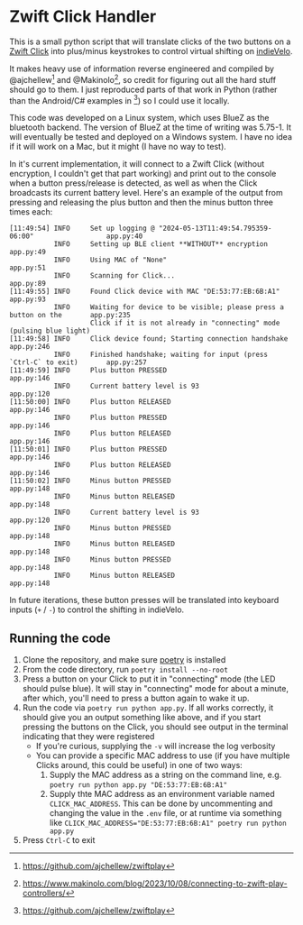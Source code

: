 # Zwift Click Handler

This is a small python script that will translate clicks of the two buttons on a 
[Zwift Click](https://us.zwift.com/products/zwift-click-virtual-shifter?variant=43859765297408) into
plus/minus keystrokes to control virtual shifting on [indieVelo](https://indievelo.com/).

It makes heavy use of information reverse engineered and compiled by @ajchellew[^1] and @Makinolo[^2], so
credit for figuring out all the hard stuff should go to them. I just reproduced parts of that work in
Python (rather than the Android/C# examples in [^1]) so I could use it locally.

This code was developed on a Linux system, which uses BlueZ as the bluetooth backend. The version of BlueZ at the time of writing was 5.75-1. It will eventually be tested and deployed
on a Windows system. I have no idea if it will work on a Mac, but it might (I have no way to test).

In it's current implementation, it will connect to a Zwift Click (without encryption, I couldn't get that
part working) and print out to the console when a button press/release is detected, as well as when
the Click broadcasts its current battery level. Here's an example of the
output from pressing and releasing the plus button and then the minus button three times each:

```
[11:49:54] INFO     Set up logging @ "2024-05-13T11:49:54.795359-06:00"                  app.py:40
           INFO     Setting up BLE client **WITHOUT** encryption                         app.py:49
           INFO     Using MAC of "None"                                                  app.py:51
           INFO     Scanning for Click...                                                app.py:89
[11:49:55] INFO     Found Click device with MAC "DE:53:77:EB:6B:A1"                      app.py:93
           INFO     Waiting for device to be visible; please press a button on the       app.py:235
                    Click if it is not already in "connecting" mode (pulsing blue light)
[11:49:58] INFO     Click device found; Starting connection handshake                    app.py:246
           INFO     Finished handshake; waiting for input (press `Ctrl-C` to exit)       app.py:257
[11:49:59] INFO     Plus button PRESSED                                                  app.py:146
           INFO     Current battery level is 93                                          app.py:120
[11:50:00] INFO     Plus button RELEASED                                                 app.py:146
           INFO     Plus button PRESSED                                                  app.py:146
           INFO     Plus button RELEASED                                                 app.py:146
[11:50:01] INFO     Plus button PRESSED                                                  app.py:146
           INFO     Plus button RELEASED                                                 app.py:146
[11:50:02] INFO     Minus button PRESSED                                                 app.py:148
           INFO     Minus button RELEASED                                                app.py:148
           INFO     Current battery level is 93                                          app.py:120
           INFO     Minus button PRESSED                                                 app.py:148
           INFO     Minus button RELEASED                                                app.py:148
           INFO     Minus button PRESSED                                                 app.py:148
           INFO     Minus button RELEASED                                                app.py:148
```

In future iterations, these button presses will be translated into keyboard inputs (`+` / `-`) to control
the shifting in indieVelo.

## Running the code

1. Clone the repository, and make sure [poetry](https://python-poetry.org) is installed
2. From the code directory, run `poetry install --no-root`
3. Press a button on your Click to put it in "connecting" mode (the LED should pulse blue). It will stay in 
   "connecting" mode for about a minute, after which, you'll need to press a button again to wake it up.
4. Run the code via `poetry run python app.py`. If all works correctly, it should give you an output something like above, and
   if you start pressing the buttons on the Click, you should see output in the terminal indicating that they were registered
   - If you're curious, supplying the `-v` will increase the log verbosity
   - You can provide a specific MAC address to use (if you have multiple Clicks around, this could be useful) in one of two ways:
     1. Supply the MAC address as a string on the command line, e.g. `poetry run python app.py "DE:53:77:EB:6B:A1"`
     2. Supply thte MAC address as an environment variable named    
        `CLICK_MAC_ADDRESS`. This can be done by uncommenting and 
        changing the value in the `.env` file, or at runtime via 
        something like `CLICK_MAC_ADDRESS="DE:53:77:EB:6B:A1" poetry run python app.py`
5. Press `Ctrl-C` to exit

[^1]: https://github.com/ajchellew/zwiftplay
[^2]: https://www.makinolo.com/blog/2023/10/08/connecting-to-zwift-play-controllers/

